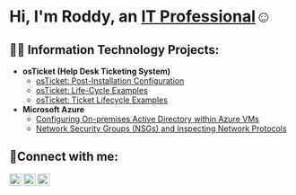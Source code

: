 <h1>Hi, I'm Roddy, an <a href="https://linkedin.com/in/Roddy">IT Professional</a>☺</h1>

<h2>👨‍💻 Information Technology Projects:</h2>

- <b>osTicket (Help Desk Ticketing System)</b>
  - [osTicket: Post-Installation Configuration](https://github.com/rndombou/osticket-Configuration)
  - [osTicket: Life-Cycle Examples](https://github.com/rndombou/Life-Cycle-Examples)
  - [osTicket: Ticket Lifecycle Examples](https://github.com/rndombou/ticket-lifecycle)
- <b>Microsoft Azure</b>
  - [Configuring On-premises Active Directory within Azure VMs](https://github.com/rndombou/configure-ad)
  - [Network Security Groups (NSGs) and Inspecting Network Protocols](https://github.com/rndombou/azure-network-protocols)

<h2>🤳Connect with me:</h2>

[<img align="left" alt="Josh | Twitter" width="22px" src="https://cdn.jsdelivr.net/npm/simple-icons@v3/icons/twitter.svg" />][twitter]
[<img align="left" alt="Josh | LinkedIn" width="22px" src="https://cdn.jsdelivr.net/npm/simple-icons@v3/icons/linkedin.svg" />][linkedin]
[<img align="left" alt="Josh | Instagram" width="22px" src="https://cdn.jsdelivr.net/npm/simple-icons@v3/icons/instagram.svg" />][instagram]

[twitter]: https://twitter.com/Josh
[instagram]: https://www.instagram.com/Josh
[linkedin]: https://linkedin.com/in/Josh
